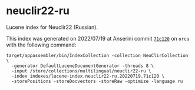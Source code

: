 # neuclir22-ru

Lucene index for Neuclir22 (Russian).

This index was generated on 2022/07/19 at Anserini commit [`71c120`](https://github.com/castorini/anserini/commit/71c1200d36ce17615cf4da510ac4ef2d2f0121f6) on `orca` with the following command:


```
target/appassembler/bin/IndexCollection -collection NeuClirCollection \
  -generator DefaultLuceneDocumentGenerator -threads 8 \
  -input /store/collections/multilingual/neuclir22-ru \
  -index indexes/lucene-index.neuclir22-ru.20220719.71c120 \
  -storePositions -storeDocvectors -storeRaw -optimize -language ru
```
